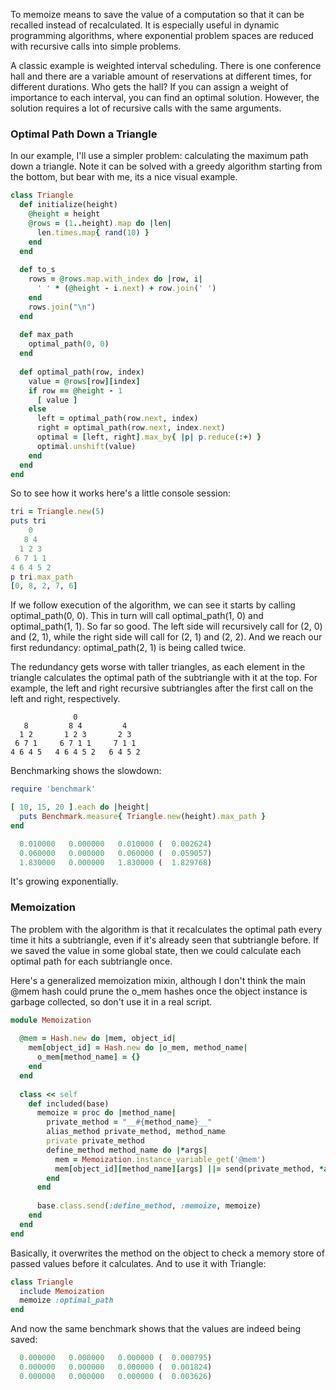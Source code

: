 To memoize means to save the value of a computation so that it can be recalled instead of recalculated. It is especially useful in dynamic programming algorithms, where exponential problem spaces are reduced with recursive calls into simple problems.

A classic example is weighted interval scheduling. There is one conference hall and there are a variable amount of reservations at different times, for different durations. Who gets the hall? If you can assign a weight of importance to each interval, you can find an optimal solution. However, the solution requires a lot of recursive calls with the same arguments.

### Optimal Path Down a Triangle

In our example, I'll use a simpler problem: calculating the maximum path down a triangle. Note it can be solved with a greedy algorithm starting from the bottom, but bear with me, its a nice visual example.

```ruby
class Triangle
  def initialize(height)
    @height = height
    @rows = (1..height).map do |len|
      len.times.map{ rand(10) }
    end
  end
  
  def to_s
    rows = @rows.map.with_index do |row, i|
      ' ' * (@height - i.next) + row.join(' ') 
    end
    rows.join("\n") 
  end
  
  def max_path
    optimal_path(0, 0)
  end
  
  def optimal_path(row, index)
    value = @rows[row][index]
    if row == @height - 1
      [ value ]
    else
      left = optimal_path(row.next, index)
      right = optimal_path(row.next, index.next)
      optimal = [left, right].max_by{ |p| p.reduce(:+) }
      optimal.unshift(value)
    end
  end
end
```

So to see how it works here's a little console session:

```ruby
tri = Triangle.new(5)
puts tri
    0
   8 4
  1 2 3
 6 7 1 1
4 6 4 5 2
p tri.max_path
[0, 8, 2, 7, 6]
```

If we follow execution of the algorithm, we can see it starts by calling optimal_path(0, 0). This in turn will call optimal_path(1, 0) and optimal_path(1, 1). So far so good. The left side will recursively call for (2, 0) and (2, 1), while the right side will call for (2, 1) and (2, 2). And we reach our first redundancy: optimal_path(2, 1) is being called twice. 

The redundancy gets worse with taller triangles, as each element in the triangle calculates the optimal path of the subtriangle with it at the top. For example, the left and right recursive subtriangles after the first call on the left and right, respectively. 

```
              0     
   8         8 4         4
  1 2       1 2 3       2 3
 6 7 1     6 7 1 1     7 1 1
4 6 4 5   4 6 4 5 2   6 4 5 2
```

Benchmarking shows the slowdown:

```ruby
require 'benchmark'

[ 10, 15, 20 ].each do |height|
  puts Benchmark.measure{ Triangle.new(height).max_path }
end

  0.010000   0.000000   0.010000 (  0.002624)
  0.060000   0.000000   0.060000 (  0.059057)
  1.830000   0.000000   1.830000 (  1.829768)
```

It's growing exponentially.

### Memoization

The problem with the algorithm is that it recalculates the optimal path every time it hits a subtriangle, even if it's already seen that subtriangle before. If we saved the value in some global state, then we could calculate each optimal path for each subtriangle once. 

Here's a generalized memoization mixin, although I don't think the main @mem hash could prune the o_mem hashes once the object instance is garbage collected, so don't use it in a real script.

```ruby
module Memoization
  
  @mem = Hash.new do |mem, object_id|
    mem[object_id] = Hash.new do |o_mem, method_name|
      o_mem[method_name] = {}
    end
  end
  
  class << self    
    def included(base)      
      memoize = proc do |method_name|
        private_method = "__#{method_name}__"
        alias_method private_method, method_name
        private private_method
        define_method method_name do |*args|
          mem = Memoization.instance_variable_get('@mem')
          mem[object_id][method_name][args] ||= send(private_method, *args)
        end
      end
      
      base.class.send(:define_method, :memoize, memoize)
    end
  end
end
```

Basically, it overwrites the method on the object to check a memory store of passed values before it calculates. And to use it with Triangle:

```ruby
class Triangle
  include Memoization
  memoize :optimal_path
end
```

And now the same benchmark shows that the values are indeed being saved:

```ruby
  0.000000   0.000000   0.000000 (  0.000795)
  0.000000   0.000000   0.000000 (  0.001824)
  0.000000   0.000000   0.000000 (  0.003626)
```
